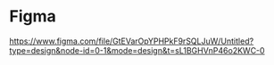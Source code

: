 ﻿# Figma 
 https://www.figma.com/file/GtEVarOpYPHPkF9rSQLJuW/Untitled?type=design&node-id=0-1&mode=design&t=sL1BGHVnP46o2KWC-0
